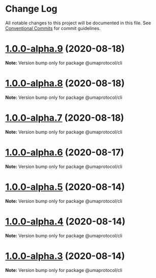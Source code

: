 # Change Log

All notable changes to this project will be documented in this file.
See [Conventional Commits](https://conventionalcommits.org) for commit guidelines.

# [1.0.0-alpha.9](https://github.com/UMAprotocol/protocol/compare/@umaprotocol/cli@1.0.0-alpha.5...@umaprotocol/cli@1.0.0-alpha.9) (2020-08-18)

**Note:** Version bump only for package @umaprotocol/cli

# [1.0.0-alpha.8](https://github.com/UMAprotocol/protocol/compare/@umaprotocol/cli@1.0.0-alpha.5...@umaprotocol/cli@1.0.0-alpha.8) (2020-08-18)

**Note:** Version bump only for package @umaprotocol/cli

# [1.0.0-alpha.7](https://github.com/UMAprotocol/protocol/compare/@umaprotocol/cli@1.0.0-alpha.5...@umaprotocol/cli@1.0.0-alpha.7) (2020-08-18)

**Note:** Version bump only for package @umaprotocol/cli

# [1.0.0-alpha.6](https://github.com/UMAprotocol/protocol/compare/@umaprotocol/cli@1.0.0-alpha.5...@umaprotocol/cli@1.0.0-alpha.6) (2020-08-17)

**Note:** Version bump only for package @umaprotocol/cli

# [1.0.0-alpha.5](https://github.com/UMAprotocol/protocol/compare/@umaprotocol/cli@1.0.0-alpha.4...@umaprotocol/cli@1.0.0-alpha.5) (2020-08-14)

**Note:** Version bump only for package @umaprotocol/cli

# [1.0.0-alpha.4](https://github.com/UMAprotocol/protocol/compare/@umaprotocol/cli@1.0.0-alpha.3...@umaprotocol/cli@1.0.0-alpha.4) (2020-08-14)

**Note:** Version bump only for package @umaprotocol/cli

# [1.0.0-alpha.3](https://github.com/UMAprotocol/protocol/compare/@umaprotocol/cli@1.0.0-alpha.2...@umaprotocol/cli@1.0.0-alpha.3) (2020-08-14)

**Note:** Version bump only for package @umaprotocol/cli
